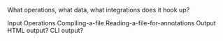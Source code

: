 What operations, what data, what integrations does it hook up?

Input Operations
    Compiling-a-file
    Reading-a-file-for-annotations
Output
    HTML output?
    CLI output?